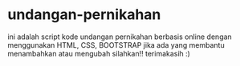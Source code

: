 # undangan-pernikahan
ini adalah script kode undangan pernikahan berbasis online dengan menggunakan HTML, CSS, BOOTSTRAP
jika ada yang membantu menambahkan atau mengubah silahkan!! terimakasih :)
